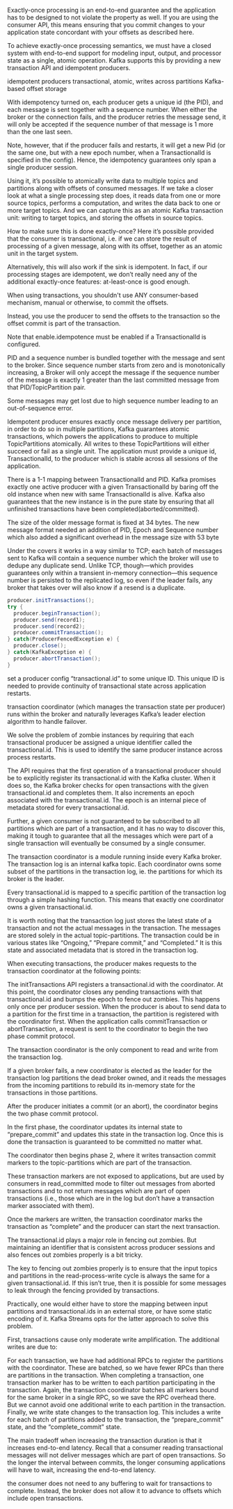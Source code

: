 Exactly-once processing is an end-to-end guarantee and the application has to be designed to not violate the property as well. If you are using the consumer API, this means ensuring that you commit changes to your application state concordant with your offsets as described here.

To achieve exactly-once processing semantics, we must have a closed system with end-to-end support for modeling input, output, and processor state as a single, atomic operation. Kafka supports this by providing a new transaction API and idempotent producers.

idempotent producers
transactional, atomic, writes across partitions
Kafka-based offset storage

With idempotency turned on, each producer gets a unique id (the PID), and each message is sent together with a sequence number. When either the broker or the connection fails, and the producer retries the message send, it will only be accepted if the sequence number of that message is 1 more than the one last seen.

Note, however, that if the producer fails and restarts, it will get a new Pid (or the same one, but with a new epoch number, when a TransactionalId is specified in the config). Hence, the idempotency guarantees only span a single producer session.

Using it, it’s possible to atomically write data to multiple topics and partitions along with offsets of consumed messages. If we take a closer look at what a single processing step does, it reads data from one or more source topics, performs a computation, and writes the data back to one or more target topics. And we can capture this as an atomic Kafka transaction unit: writing to target topics, and storing the offsets in source topics.

How to make sure this is done exactly-once? Here it’s possible provided that the consumer is transactional, i.e. if we can store the result of processing of a given message, along with its offset, together as an atomic unit in the target system.

Alternatively, this will also work if the sink is idempotent. In fact, if our processing stages are idempotent, we don’t really need any of the additional exactly-once features: at-least-once is good enough.

When using transactions, you shouldn't use ANY consumer-based mechanism, manual or otherwise, to commit the offsets.

Instead, you use the producer to send the offsets to the transaction so the offset commit is part of the transaction.

Note that enable.idempotence must be enabled if a TransactionalId is configured.

PID and a sequence number is bundled together with the message and sent to the broker. Since sequence number starts from zero and is monotonically increasing, a Broker will only accept the message if the sequence number of the message is exactly 1 greater than the last committed message from that PID/TopicPartition pair.

Some messages may get lost due to high sequence number leading to an out-of-sequence error.

Idempotent producer ensures exactly once message delivery per partition, in order to do so in multiple partitions, Kafka guarantees atomic transactions, which powers the applications to produce to multiple TopicPartitions atomically. All writes to these TopicPartitions will either succeed or fail as a single unit. The application must provide a unique id, TransactionalId, to the producer which is stable across all sessions of the application.

There is a 1-1 mapping between TransactionalId and PID. Kafka promises exactly one active producer with a given TransactionalId by baring off the old instance when new with same TransactionalId is alive. Kafka also guarantees that the new instance is in the pure state by ensuring that all unfinished transactions have been completed(aborted/committed).

The size of the older message format is fixed at 34 bytes. The new message format needed an addition of PID, Epoch and Sequence number which also added a significant overhead in the message size with 53 byte

Under the covers it works in a way similar to TCP; each batch of messages sent to Kafka will contain a sequence number which the broker will use to dedupe any duplicate send. Unlike TCP, though—which provides guarantees only within a transient in-memory connection—this sequence number is persisted to the replicated log, so even if the leader fails, any broker that takes over will also know if a resend is a duplicate.

```java
producer.initTransactions();
try {
  producer.beginTransaction();
  producer.send(record1);
  producer.send(record2);
  producer.commitTransaction();
} catch(ProducerFencedException e) {
  producer.close();
} catch(KafkaException e) {
  producer.abortTransaction();
}

```

set a producer config “transactional.id” to some unique ID. This unique ID is needed to provide continuity of transactional state across application restarts.

transaction coordinator (which manages the transaction state per producer) runs within the broker and naturally leverages Kafka’s leader election algorithm to handle failover.

We solve the problem of zombie instances by requiring that each transactional producer be assigned a unique identifier called the transactional.id. This is used to identify the same producer instance across process restarts.

The API requires that the first operation of a transactional producer should be to explicitly register its transactional.id with the Kafka cluster. When it does so, the Kafka broker checks for open transactions with the given transactional.id and completes them. It also increments an epoch associated with the transactional.id. The epoch is an internal piece of metadata stored for every transactional.id.

Further, a given consumer is not guaranteed to be subscribed to all partitions which are part of a transaction, and it has no way to discover this, making it tough to guarantee that all the messages which were part of a single transaction will eventually be consumed by a single consumer.

The transaction coordinator is a module running inside every Kafka broker. The transaction log is an internal kafka topic. Each coordinator owns some subset of the partitions in the transaction log, ie. the partitions for which its broker is the leader.

Every transactional.id is mapped to a specific partition of the transaction log through a simple hashing function. This means that exactly one coordinator owns a given transactional.id.

It is worth noting that the transaction log just stores the latest state of a transaction and not the actual messages in the transaction. The messages are stored solely in the actual topic-partitions. The transaction could be in various states like “Ongoing,” “Prepare commit,” and “Completed.” It is this state and associated metadata that is stored in the transaction log.


When executing transactions, the producer makes requests to the transaction coordinator at the following points:

The initTransactions API registers a transactional.id with the coordinator. At this point, the coordinator closes any pending transactions with that transactional.id and bumps the epoch to fence out zombies. This happens only once per producer session.
When the producer is about to send data to a partition for the first time in a transaction, the partition is registered with the coordinator first.
When the application calls commitTransaction or abortTransaction, a request is sent to the coordinator to begin the two phase commit protocol.

The transaction coordinator is the only component to read and write from the transaction log.

If a given broker fails, a new coordinator is elected as the leader for the transaction log partitions the dead broker owned, and it reads the messages from the incoming partitions to rebuild its in-memory state for the transactions in those partitions.

After the producer initiates a commit (or an abort), the coordinator begins the two phase commit protocol.

In the first phase, the coordinator updates its internal state to “prepare_commit” and updates this state in the transaction log. Once this is done the transaction is guaranteed to be committed no matter what.

The coordinator then begins phase 2, where it writes transaction commit markers to the topic-partitions which are part of the transaction.

These transaction markers are not exposed to applications, but are used by consumers in read_committed mode to filter out messages from aborted transactions and to not return messages which are part of open transactions (i.e., those which are in the log but don’t have a transaction marker associated with them).

Once the markers are written, the transaction coordinator marks the transaction as “complete” and the producer can start the next transaction.

The transactional.id plays a major role in fencing out zombies. But maintaining an identifier that is consistent across producer sessions and also fences out zombies properly is a bit tricky.

The key to fencing out zombies properly is to ensure that the input topics and partitions in the read-process-write cycle is always the same for a given transactional.id. If this isn’t true, then it is possible for some messages to leak through the fencing provided by transactions.

Practically, one would either have to store the mapping between input partitions and transactional.ids in an external store, or have some static encoding of it. Kafka Streams opts for the latter approach to solve this problem.

First, transactions cause only moderate write amplification. The additional writes are due to:

For each transaction, we have had additional RPCs to register the partitions with the coordinator. These are batched, so we have fewer RPCs than there are partitions in the transaction.
When completing a transaction, one transaction marker has to be written to each partition participating in the transaction. Again, the transaction coordinator batches all markers bound for the same broker in a single RPC, so we save the RPC overhead there. But we cannot avoid one additional write to each partition in the transaction.
Finally, we write state changes to the transaction log. This includes a write for each batch of partitions added to the transaction, the “prepare_commit” state, and the “complete_commit” state.

The main tradeoff when increasing the transaction duration is that it increases end-to-end latency. Recall that a consumer reading transactional messages will not deliver messages which are part of open transactions. So the longer the interval between commits, the longer consuming applications will have to wait, increasing the end-to-end latency.

the consumer does not need to any buffering to wait for transactions to complete. Instead, the broker does not allow it to advance to offsets which include open transactions.
